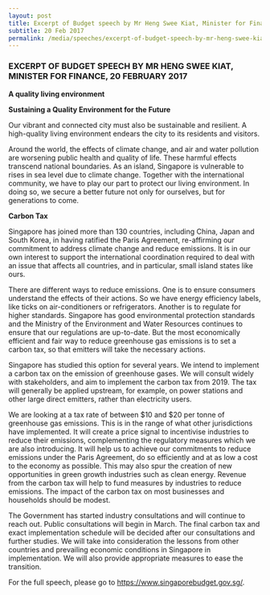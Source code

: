 ```yaml
---
layout: post
title: Excerpt of Budget speech by Mr Heng Swee Kiat, Minister for Finance, 20 February 2017
subtitle: 20 Feb 2017
permalink: /media/speeches/excerpt-of-budget-speech-by-mr-heng-swee-kiat-minister-for-finance-20-february-2017
---
```


### EXCERPT OF BUDGET SPEECH BY MR HENG SWEE KIAT, MINISTER FOR FINANCE, 20 FEBRUARY 2017

**A quality living environment**

**Sustaining a Quality Environment for the Future**

Our vibrant and connected city must also be sustainable and resilient. A high-quality living environment endears the city to its residents and visitors.

Around the world, the effects of climate change, and air and water pollution are worsening public health and quality of life. These harmful effects transcend national boundaries. As an island, Singapore is vulnerable to rises in sea level due to climate change. Together with the international community, we have to play our part to protect our living environment. In doing so, we secure a better future not only for ourselves, but for generations to come.

**Carbon Tax**

Singapore has joined more than 130 countries, including China, Japan and South Korea, in having ratified the Paris Agreement, re-affirming our commitment to address climate change and reduce emissions. It is in our own interest to support the international coordination required to deal with an issue that affects all countries, and in particular, small island states like ours.

There are different ways to reduce emissions. One is to ensure consumers understand the effects of their actions. So we have energy efficiency labels, like ticks on air-conditioners or refrigerators. Another is to regulate for higher standards. Singapore has good environmental protection standards and the Ministry of the Environment and Water Resources continues to ensure that our regulations are up-to-date. But the most economically efficient and fair way to reduce greenhouse gas emissions is to set a carbon tax, so that emitters will take the necessary actions.

Singapore has studied this option for several years. We intend to implement a carbon tax on the emission of greenhouse gases. We will consult widely with stakeholders, and aim to implement the carbon tax from 2019. The tax will generally be applied upstream, for example, on power stations and other large direct emitters, rather than electricity users.

We are looking at a tax rate of between $10 and $20 per tonne of greenhouse gas emissions. This is in the range of what other jurisdictions have implemented. It will create a price signal to incentivise industries to reduce their emissions, complementing the regulatory measures which we are also introducing. It will help us to achieve our commitments to reduce emissions under the Paris Agreement, do so efficiently and at as low a cost to the economy as possible. This may also spur the creation of new opportunities in green growth industries such as clean energy. Revenue from the carbon tax will help to fund measures by industries to reduce emissions. The impact of the carbon tax on most businesses and households should be modest.

The Government has started industry consultations and will continue to reach out. Public consultations will begin in March. The final carbon tax and exact implementation schedule will be decided after our consultations and further studies. We will take into consideration the lessons from other countries and prevailing economic conditions in Singapore in implementation. We will also provide appropriate measures to ease the transition.

For the full speech, please go to [<a href="https://www.singaporebudget.gov.sg/budget_2020" target="_blank">https://www.singaporebudget.gov.sg/</a>](https://www.singaporebudget.gov.sg/budget_2020).